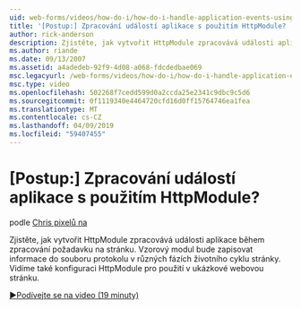 ```yaml
---
uid: web-forms/videos/how-do-i/how-do-i-handle-application-events-using-an-httpmodule
title: '[Postup:] Zpracování událostí aplikace s použitím HttpModule? | Dokumenty Microsoft'
author: rick-anderson
description: Zjistěte, jak vytvořit HttpModule zpracovává události aplikace během zpracování požadavku na stránku. Vzorový modul bude zapisovat do protokolu informace...
ms.author: riande
ms.date: 09/13/2007
ms.assetid: a4adedeb-92f9-4d08-a068-fdcdedbae069
msc.legacyurl: /web-forms/videos/how-do-i/how-do-i-handle-application-events-using-an-httpmodule
msc.type: video
ms.openlocfilehash: 502268f7cedd599d0a2ccda25e2341c9dbc9c5d6
ms.sourcegitcommit: 0f1119340e4464720cfd16d0ff15764746ea1fea
ms.translationtype: MT
ms.contentlocale: cs-CZ
ms.lasthandoff: 04/09/2019
ms.locfileid: "59407455"
---
```

# <a name="how-do-i-handle-application-events-using-an-httpmodule"></a>[Postup:] Zpracování událostí aplikace s použitím HttpModule?

podle [Chris pixelů na](https://twitter.com/chrispels)

Zjistěte, jak vytvořit HttpModule zpracovává události aplikace během zpracování požadavku na stránku. Vzorový modul bude zapisovat informace do souboru protokolu v různých fázích životního cyklu stránky. Vidíme také konfiguraci HttpModule pro použití v ukázkové webovou stránku.

[&#9654;Podívejte se na video (19 minuty)](https://channel9.msdn.com/Blogs/ASP-NET-Site-Videos/how-do-i-handle-application-events-using-an-httpmodule)
